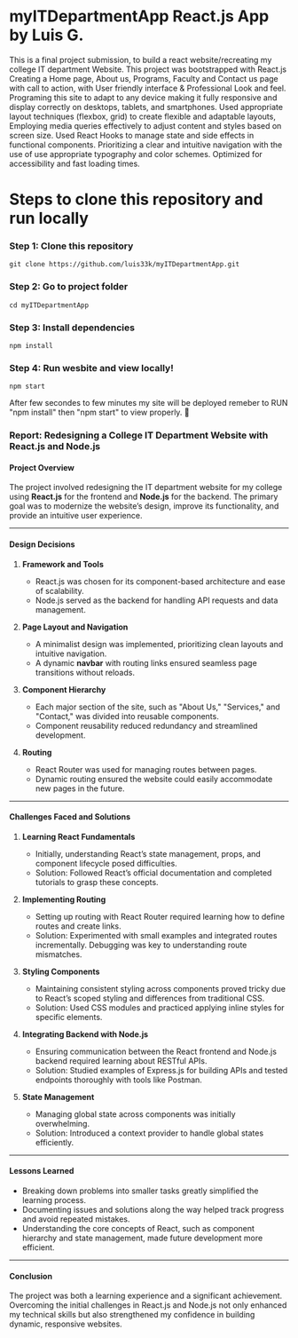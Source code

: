# myITDepartmentApp React.js App by Luis G.

This is a final project submission, 
to build a react website/recreating my college IT department Website. This project was bootstrapped with React.js
Creating a Home page, About us, Programs, Faculty and Contact us page with call to action, with User friendly interface & Professional 
Look and feel. Programing this site to adapt to any device making it fully responsive and display correctly on desktops, tablets, and smartphones. 
Used appropriate layout techniques (flexbox, grid) to create flexible and adaptable layouts, Employing media queries effectively to adjust content and styles based on screen size.
Used React Hooks to manage state and side effects in functional components. Prioritizing a clear and intuitive navigation with the use of use appropriate typography and color schemes.
Optimized for accessibility and fast loading times.

# Steps to clone this repository and run locally


### Step 1: Clone this repository

```
git clone https://github.com/luis33k/myITDepartmentApp.git
```
### Step 2: Go to project folder

```
cd myITDepartmentApp
```

### Step 3: Install dependencies

```
npm install
```

### Step 4: Run wesbite and view locally!

```
npm start
```

After few secondes to few minutes my site will be deployed remeber to RUN "npm install" then "npm start" to view properly. 🚀

### Report: Redesigning a College IT Department Website with React.js and Node.js

#### Project Overview
The project involved redesigning the IT department website for my college using **React.js** for the frontend and **Node.js** for the backend. The primary goal was to modernize the website’s design, improve its functionality, and provide an intuitive user experience.

---

#### Design Decisions

1. **Framework and Tools**  
   - React.js was chosen for its component-based architecture and ease of scalability.  
   - Node.js served as the backend for handling API requests and data management.

2. **Page Layout and Navigation**  
   - A minimalist design was implemented, prioritizing clean layouts and intuitive navigation.  
   - A dynamic **navbar** with routing links ensured seamless page transitions without reloads.

3. **Component Hierarchy**  
   - Each major section of the site, such as "About Us," "Services," and "Contact," was divided into reusable components.  
   - Component reusability reduced redundancy and streamlined development.

4. **Routing**  
   - React Router was used for managing routes between pages.  
   - Dynamic routing ensured the website could easily accommodate new pages in the future.

---

#### Challenges Faced and Solutions

1. **Learning React Fundamentals**  
   - Initially, understanding React’s state management, props, and component lifecycle posed difficulties.  
   - Solution: Followed React’s official documentation and completed tutorials to grasp these concepts.

2. **Implementing Routing**  
   - Setting up routing with React Router required learning how to define routes and create links.  
   - Solution: Experimented with small examples and integrated routes incrementally. Debugging was key to understanding route mismatches.

3. **Styling Components**  
   - Maintaining consistent styling across components proved tricky due to React’s scoped styling and differences from traditional CSS.  
   - Solution: Used CSS modules and practiced applying inline styles for specific elements.  

4. **Integrating Backend with Node.js**  
   - Ensuring communication between the React frontend and Node.js backend required learning about RESTful APIs.  
   - Solution: Studied examples of Express.js for building APIs and tested endpoints thoroughly with tools like Postman.

5. **State Management**  
   - Managing global state across components was initially overwhelming.  
   - Solution: Introduced a context provider to handle global states efficiently.

---

#### Lessons Learned
- Breaking down problems into smaller tasks greatly simplified the learning process.  
- Documenting issues and solutions along the way helped track progress and avoid repeated mistakes.  
- Understanding the core concepts of React, such as component hierarchy and state management, made future development more efficient.

---

#### Conclusion
The project was both a learning experience and a significant achievement. Overcoming the initial challenges in React.js and Node.js not only enhanced my technical skills but also strengthened my confidence in building dynamic, responsive websites.
